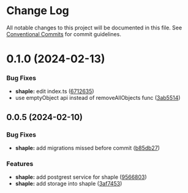 # Change Log

All notable changes to this project will be documented in this file.
See [Conventional Commits](https://conventionalcommits.org) for commit guidelines.

# 0.1.0 (2024-02-13)


### Bug Fixes

* **shaple:** edit index.ts ([6712635](https://github.com/1dennispark/shaple-js/commit/67126356e4a1fa00bc4aa00d226961197d2b8357))
* use emptyObject api instead of removeAllObjects func ([3ab5514](https://github.com/1dennispark/shaple-js/commit/3ab55140c7c9a537c03d1233bca3f2908f0a2175))



## 0.0.5 (2024-02-10)


### Bug Fixes

* **shaple:** add migrations missed before commit ([b85db27](https://github.com/1dennispark/shaple-js/commit/b85db273d843dfe72d6745e8cc10ed37b107c277))


### Features

* **shaple:** add postgrest service for shaple ([9566803](https://github.com/1dennispark/shaple-js/commit/9566803a33108366e7fba268982f275cf2bcae71))
* **shaple:** add storage into shaple ([3af7453](https://github.com/1dennispark/shaple-js/commit/3af74536eeb934dcdeff83f84381c87b536d6ce7))

